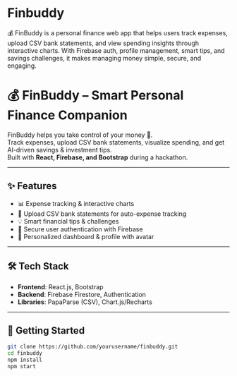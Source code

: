 # Finbuddy
💰 FinBuddy is a personal finance web app that helps users track expenses, upload CSV bank statements, and view spending insights through interactive charts. With Firebase auth, profile management, smart tips, and savings challenges, it makes managing money simple, secure, and engaging.

# 💰 FinBuddy – Smart Personal Finance Companion  

FinBuddy helps you take control of your money 🚀.  
Track expenses, upload CSV bank statements, visualize spending, and get AI-driven savings & investment tips.  
Built with **React, Firebase, and Bootstrap** during a hackathon.  

---

## ✨ Features  
- 📊 Expense tracking & interactive charts  
- 📂 Upload CSV bank statements for auto-expense tracking  
- 💡 Smart financial tips & challenges  
- 🔐 Secure user authentication with Firebase  
- 👤 Personalized dashboard & profile with avatar  

---

## 🛠 Tech Stack  
- **Frontend**: React.js, Bootstrap  
- **Backend**: Firebase Firestore, Authentication  
- **Libraries**: PapaParse (CSV), Chart.js/Recharts  

---

## 🚀 Getting Started  
```bash
git clone https://github.com/yourusername/finbuddy.git
cd finbuddy
npm install
npm start
